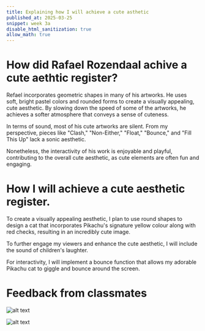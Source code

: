 ```yaml
---
title: Explaining how I will achieve a cute asthetic
published_at: 2025-03-25
snippet: week 3a
disable_html_sanitization: true
allow_math: true
---
```


# How did Rafael Rozendaal achive a cute aethtic register?

Refael incorporates geometric shapes in many of his artworks. He uses soft, bright pastel colors and rounded forms to create a visually appealing, cute aesthetic. By slowing down the speed of some of the artworks, he achieves a softer atmosphere that conveys a sense of cuteness.

In terms of sound, most of his cute artworks are silent. From my perspective, pieces like "Clash," "Non-Either," "Float," "Bounce," and "Fill This Up" lack a sonic aesthetic.

Nonetheless, the interactivity of his work is enjoyable and playful, contributing to the overall cute aesthetic, as cute elements are often fun and engaging.

# How I will achieve a cute aesthetic register.

To create a visually appealing aesthetic, I plan to use round shapes to design a cat that incorporates Pikachu's signature yellow colour along with red checks, resulting in an incredibly cute image.

To further engage my viewers and enhance the cute aesthetic, I will include the sound of children's laughter.

For interactivity, I will implement a bounce function that allows my adorable Pikachu cat to giggle and bounce around the screen.

# Feedback from classmates

![alt text](feedback-travv.png)

![alt text](feedback-joolie.png)

<div style="height: 100px;"></div>
